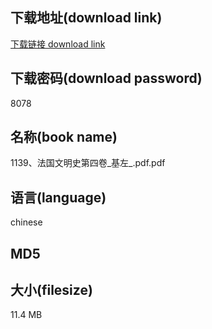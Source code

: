 ## 下载地址(download link)
[下载链接 download link](https://voluble-croquembouche-d321dc.netlify.app/?s=1139%E3%80%81%E6%B3%95%E5%9B%BD%E6%96%87%E6%98%8E%E5%8F%B2%E7%AC%AC%E5%9B%9B%E5%8D%B7_%E5%9F%BA%E5%B7%A6_.pdf)

## 下载密码(download password)
8078

## 名称(book name)
1139、法国文明史第四卷_基左_.pdf.pdf

## 语言(language)
chinese

## MD5


## 大小(filesize)
11.4 MB
